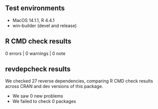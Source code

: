 ## Test environments
* MacOS 14.1.1,  R 4.4.1
* win-builder (devel and release)

## R CMD check results

0 errors | 0 warnings | 0 note

## revdepcheck results

We checked 27 reverse dependencies, comparing R CMD check results across CRAN and dev versions of this package.

 * We saw 0 new problems
 * We failed to check 0 packages